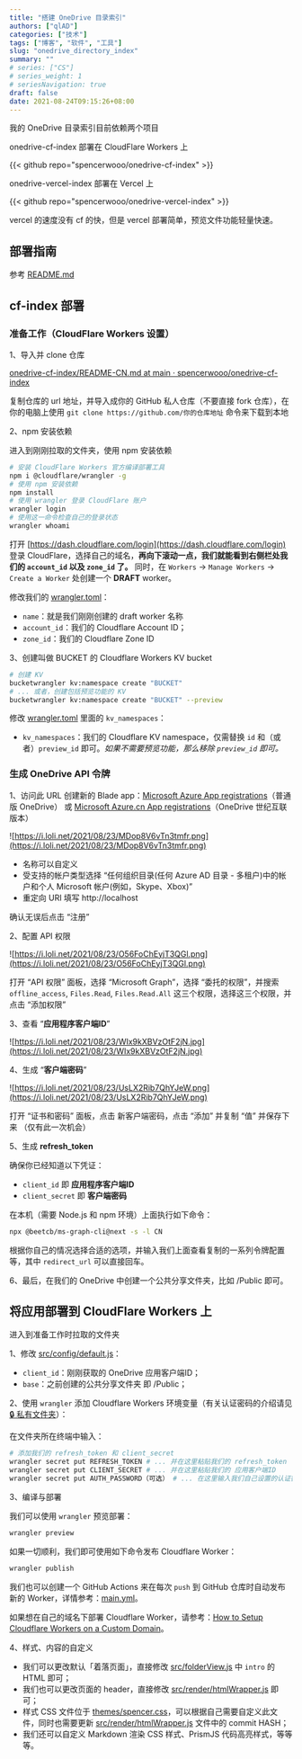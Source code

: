 ```yaml
---
title: "搭建 OneDrive 目录索引"
authors: ["qlAD"]
categories: ["技术"]
tags: ["博客", "软件", "工具"]
slug: "onedrive_directory_index"
summary: ""
# series: ["CS"]
# series_weight: 1
# seriesNavigation: true
draft: false
date: 2021-08-24T09:15:26+08:00
---
```


我的 OneDrive 目录索引目前依赖两个项目

onedrive-cf-index 部署在 CloudFlare Workers 上

{{< github repo="spencerwooo/onedrive-cf-index" >}}

onedrive-vercel-index 部署在 Vercel 上

{{< github repo="spencerwooo/onedrive-vercel-index" >}}

vercel 的速度没有 cf 的快，但是 vercel 部署简单，预览文件功能轻量快速。

## 部署指南

参考 [README.md](https://github.com/spencerwooo/onedrive-cf-index/blob/main/README-CN.md)

## cf-index 部署

### 准备工作（CloudFlare Workers 设置）

1、导入并 clone 仓库

[onedrive-cf-index/README-CN.md at main · spencerwooo/onedrive-cf-index](https://github.com/spencerwooo/onedrive-cf-index/blob/main/README-CN.md)

复制仓库的 url 地址，并导入成你的 GitHub 私人仓库（不要直接 fork 仓库），在你的电脑上使用 `git clone https://github.com/你的仓库地址` 命令来下载到本地

2、npm 安装依赖

进入到刚刚拉取的文件夹，使用 npm 安装依赖

```bash
# 安装 CloudFlare Workers 官方编译部署工具
npm i @cloudflare/wrangler -g
# 使用 npm 安装依赖
npm install
# 使用 wrangler 登录 CloudFlare 账户
wrangler login
# 使用这一命令检查自己的登录状态
wrangler whoami
```

打开 [https://dash.cloudflare.com/login](https://dash.cloudflare.com/login) 登录 CloudFlare，选择自己的域名，**再向下滚动一点，我们就能看到右侧栏处我们的 `account_id` 以及 `zone_id` 了。** 同时，在 `Workers` -> `Manage Workers` -> `Create a Worker` 处创建一个 **DRAFT** worker。

修改我们的 [wrangler.toml](https://github.com/spencerwooo/onedrive-cf-index/blob/main/wrangler.toml)：

- `name`：就是我们刚刚创建的 draft worker 名称
- `account_id`：我们的 Cloudflare Account ID；
- `zone_id`：我们的 Cloudflare Zone ID

3、创建叫做 BUCKET 的 Cloudflare Workers KV bucket

```bash
# 创建 KV 
bucketwrangler kv:namespace create "BUCKET"
# ... 或者，创建包括预览功能的 KV 
bucketwrangler kv:namespace create "BUCKET" --preview
```

修改 [wrangler.toml](https://github.com/spencerwooo/onedrive-cf-index/blob/main/wrangler.toml) 里面的 `kv_namespaces`：

- `kv_namespaces`：我们的 Cloudflare KV namespace，仅需替换 `id` 和（或者）`preview_id` 即可。*如果不需要预览功能，那么移除 `preview_id` 即可。*

### 生成 OneDrive API 令牌

1、访问此 URL 创建新的 Blade app：[Microsoft Azure App registrations](https://login.partner.microsoftonline.cn/organizations/oauth2/v2.0/authorize?redirect_uri=https%3A%2F%2Fportal.azure.cn%2Fsignin%2Findex%2F&response_type=code%20id_token&scope=https%3A%2F%2Fmanagement.core.chinacloudapi.cn%2F%2Fuser_impersonation%20openid%20email%20profile&state=OpenIdConnect.AuthenticationProperties%3Des1Lx3y7IQ5HTYG2CaVp5WybYjkmiaW0BcN6iNzIaypRwlJzP_Z3WwoHYJ_HkapAc1T62h6ffh6YOrlaFb2-TeKWcEhIjK-Zzs3VosPzwgp0-f7gbsHv5bAZKhOu3yKJ-x0o3ZBcYtzzmtkQFYjPCCKwXuMFFx0vXFTdrT5R7OpFoQAX7eoGkc4NIAIjehXcplsWCh5wyALBYQG71BnB1Z8X40BHgEWeiXS1gH31zaKSFLMeQlOG4sc7NVthNAE4oV5KDlfnCvA6-xGaN2__FA&response_mode=form_post&nonce=637652917133127518.NTc2M2MwMTQtMjgzYy00MDRlLThmZGYtMWQwMTUwNTJhMTMzY2EyZWIzMzUtNjk3NC00YmMxLTk3YjQtN2MzNDE2YWZkYzY2&client_id=c44b4083-3bb0-49c1-b47d-974e53cbdf3c&site_id=501430&msafed=0&client-request-id=311162fb-84a4-4269-a8aa-ea422e924fc1&x-client-SKU=ID_NET472&x-client-ver=6.11.0.0)（普通版 OneDrive） 或 [Microsoft Azure.cn App registrations](https://login.partner.microsoftonline.cn/organizations/oauth2/v2.0/authorize?redirect_uri=https%3A%2F%2Fportal.azure.cn%2Fsignin%2Findex%2F&response_type=code%20id_token&scope=https%3A%2F%2Fmanagement.core.chinacloudapi.cn%2F%2Fuser_impersonation%20openid%20email%20profile&state=OpenIdConnect.AuthenticationProperties%3DTgh2XOl1_HQipWuj1tO_4AdN9AKaI7mcVRYOJ1IbmFrak4ruNmPEA-QK4_SPU38RAVVHBUsPr2t-IaoYQd8RVrJEB3oZZ0wnRdanuY0CDugioGzokOFIfGJpBpB7gKwe5K786weY533RLvrdZGDNJhXLB4HgQR3Sgwr_DSLVL4zAZhDtXb-ML9KeNok5kTW2wV9qw29ZoW1lSXzyeaKLryKWVxTZDEe8UK6JuhxaUqg0Jw8XbdYxmUplie-O_Cm3jCch5KOguG7bYIdJz1IHxQ&response_mode=form_post&nonce=637652918149333414.NWI4ZGY4YzgtNmMwOS00YzlhLWI0YzYtZDg0MWI3NzVlNjkyMDVhZDM5ZDMtNjU2OC00NGMzLWEwNDktZTIxNjJjYjBiZDdj&client_id=c44b4083-3bb0-49c1-b47d-974e53cbdf3c&site_id=501430&msafed=0&client-request-id=311162fb-84a4-4269-a8aa-ea422e924fc1&x-client-SKU=ID_NET472&x-client-ver=6.11.0.0)（OneDrive 世纪互联版本）

![https://i.loli.net/2021/08/23/MDop8V6vTn3tmfr.png](https://i.loli.net/2021/08/23/MDop8V6vTn3tmfr.png)

- 名称可以自定义
- 受支持的帐户类型选择 “任何组织目录(任何 Azure AD 目录 - 多租户)中的帐户和个人 Microsoft 帐户(例如，Skype、Xbox)”
- 重定向 URI 填写 http://localhost

确认无误后点击 “注册”

2、配置 API 权限

![https://i.loli.net/2021/08/23/O56FoChEyjT3QGl.png](https://i.loli.net/2021/08/23/O56FoChEyjT3QGl.png)

打开 “API 权限” 面板，选择 “Microsoft Graph”，选择 “委托的权限”，并搜索 `offline_access`, `Files.Read`, `Files.Read.All` 这三个权限，选择这三个权限，并点击 “添加权限”

3、查看 “**应用程序客户端ID**”

![https://i.loli.net/2021/08/23/WIx9kXBVzOtF2jN.jpg](https://i.loli.net/2021/08/23/WIx9kXBVzOtF2jN.jpg)

4、生成 “**客户端密码**”

![https://i.loli.net/2021/08/23/UsLX2Rib7QhYJeW.png](https://i.loli.net/2021/08/23/UsLX2Rib7QhYJeW.png)

打开 “证书和密码” 面板，点击 新客户端密码，点击 “添加” 并复制 “值” 并保存下来 （仅有此一次机会）

5、生成 **refresh_token**

确保你已经知道以下凭证：

- `client_id` 即 **应用程序客户端ID**
- `client_secret` 即 **客户端密码**

在本机（需要 Node.js 和 npm 环境）上面执行如下命令：

```bash
npx @beetcb/ms-graph-cli@next -s -l CN
```

根据你自己的情况选择合适的选项，并输入我们上面查看复制的一系列令牌配置等，其中 `redirect_url` 可以直接回车。

6、最后，在我们的 OneDrive 中创建一个公共分享文件夹，比如 /Public 即可。

## 将应用部署到 CloudFlare Workers 上

进入到准备工作时拉取的文件夹

1、修改 [src/config/default.js](https://github.com/spencerwooo/onedrive-cf-index/blob/main/src/config/default.js)：

- `client_id`：刚刚获取的 OneDrive 应用客户端ID；
- `base`：之前创建的公共分享文件夹 即 /Public；

2、使用 `wrangler` 添加 Cloudflare Workers 环境变量（有关认证密码的介绍请见 [🔒 私有文件夹](https://github.com/spencerwooo/onedrive-cf-index/blob/main/README-CN.md#-%E7%A7%81%E6%9C%89%E6%96%87%E4%BB%B6%E5%A4%B9)）：

在文件夹所在终端中输入：

```bash
# 添加我们的 refresh_token 和 client_secret
wrangler secret put REFRESH_TOKEN # ... 并在这里粘贴我们的 refresh_token
wrangler secret put CLIENT_SECRET # ... 并在这里粘贴我们的 应用客户端ID
wrangler secret put AUTH_PASSWORD（可选） # ... 在这里输入我们自己设置的认证密码
```

3、编译与部署

我们可以使用 `wrangler` 预览部署：

```bash
wrangler preview
```

如果一切顺利，我们即可使用如下命令发布 Cloudflare Worker：

```bash
wrangler publish
```

我们也可以创建一个 GitHub Actions 来在每次 `push` 到 GitHub 仓库时自动发布新的 Worker，详情参考：[main.yml](https://github.com/spencerwooo/onedrive-cf-index/blob/main/.github/workflows/main.yml)。

如果想在自己的域名下部署 Cloudflare Worker，请参考：[How to Setup Cloudflare Workers on a Custom Domain](https://www.andressevilla.com/how-to-setup-cloudflare-workers-on-a-custom-domain/)。

4、样式、内容的自定义

- 我们可以更改默认「着落页面」，直接修改 [src/folderView.js](https://github.com/spencerwooo/onedrive-cf-index/blob/main/src/folderView.js#L51-L55) 中 `intro` 的 HTML 即可；
- 我们也可以更改页面的 header，直接修改 [src/render/htmlWrapper.js](https://github.com/spencerwooo/onedrive-cf-index/blob/main/src/render/htmlWrapper.js#L24) 即可；
- 样式 CSS 文件位于 [themes/spencer.css](https://github.com/spencerwooo/onedrive-cf-index/blob/main/themes/spencer.css)，可以根据自己需要自定义此文件，同时也需要更新 [src/render/htmlWrapper.js](https://github.com/spencerwooo/onedrive-cf-index/blob/main/src/render/htmlWrapper.js#L3) 文件中的 commit HASH；
- 我们还可以自定义 Markdown 渲染 CSS 样式、PrismJS 代码高亮样式，等等等。
